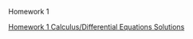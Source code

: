Homework 1

[Homework 1 Calculus/Differential Equations Solutions](https://github.com/CamWeil/math4610/blob/master/homework/nmhw1.pdf)
